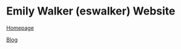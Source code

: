 # Emily Walker (eswalker) Website

[Homepage](https://eswalkerumich.github.io/HOMEPAGE)

[Blog](https://eswalkerumich.github.io/BLOG)
